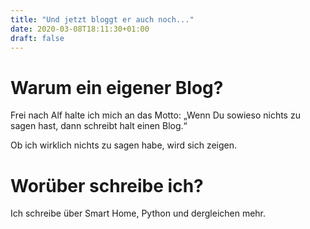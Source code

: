```yaml
---
title: "Und jetzt bloggt er auch noch..."
date: 2020-03-08T18:11:30+01:00
draft: false
---
```


# Warum ein eigener Blog?
Frei nach Alf halte ich mich an das Motto: &bdquo;Wenn Du sowieso nichts zu sagen hast, dann schreibt halt einen Blog.&ldquo;

Ob ich wirklich nichts zu sagen habe, wird sich zeigen.

# Worüber schreibe ich?
Ich schreibe über Smart Home, Python und dergleichen mehr.
